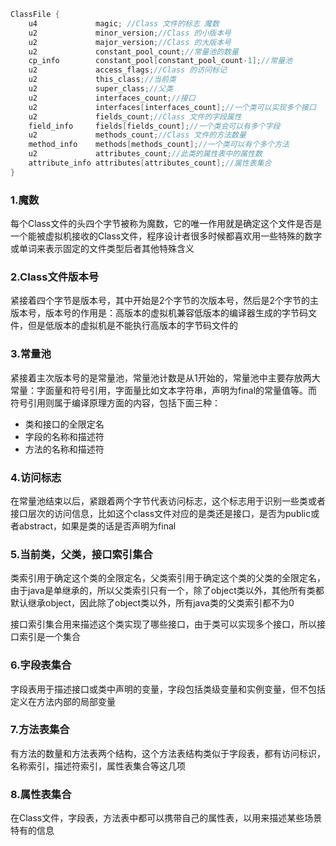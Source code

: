~~~java
ClassFile {
    u4             magic; //Class 文件的标志 魔数
    u2             minor_version;//Class 的小版本号
    u2             major_version;//Class 的大版本号
    u2             constant_pool_count;//常量池的数量
    cp_info        constant_pool[constant_pool_count-1];//常量池
    u2             access_flags;//Class 的访问标记
    u2             this_class;//当前类
    u2             super_class;//父类
    u2             interfaces_count;//接口
    u2             interfaces[interfaces_count];//一个类可以实现多个接口
    u2             fields_count;//Class 文件的字段属性
    field_info     fields[fields_count];//一个类会可以有多个字段
    u2             methods_count;//Class 文件的方法数量
    method_info    methods[methods_count];//一个类可以有个多个方法
    u2             attributes_count;//此类的属性表中的属性数
    attribute_info attributes[attributes_count];//属性表集合
}
~~~

### 1.魔数

每个Class文件的头四个字节被称为魔数，它的唯一作用就是确定这个文件是否是一个能被虚拟机接收的Class文件，程序设计者很多时候都喜欢用一些特殊的数字或单词来表示固定的文件类型后者其他特殊含义

### 2.Class文件版本号

紧接着四个字节是版本号，其中开始是2个字节的次版本号，然后是2个字节的主版本号，版本号的作用是：高版本的虚拟机兼容低版本的编译器生成的字节码文件，但是低版本的虚拟机是不能执行高版本的字节码文件的

### 3.常量池

紧接着主次版本号的是常量池，常量池计数是从1开始的，常量池中主要存放两大常量：字面量和符号引用，字面量比如文本字符串，声明为final的常量值等。而符号引用则属于编译原理方面的内容，包括下面三种：

* 类和接口的全限定名
* 字段的名称和描述符
* 方法的名称和描述符

###  4.访问标志

在常量池结束以后，紧跟着两个字节代表访问标志，这个标志用于识别一些类或者接口层次的访问信息，比如这个class文件对应的是类还是接口，是否为public或者abstract，如果是类的话是否声明为final

### 5.当前类，父类，接口索引集合

类索引用于确定这个类的全限定名，父类索引用于确定这个类的父类的全限定名，由于java是单继承的，所以父类索引只有一个，除了object类以外，其他所有类都默认继承object，因此除了object类以外，所有java类的父类索引都不为0

接口索引集合用来描述这个类实现了哪些接口，由于类可以实现多个接口，所以接口索引是一个集合

### 6.字段表集合

字段表用于描述接口或类中声明的变量，字段包括类级变量和实例变量，但不包括定义在方法内部的局部变量

### 7.方法表集合

有方法的数量和方法表两个结构，这个方法表结构类似于字段表，都有访问标识，名称索引，描述符索引，属性表集合等这几项

### 8.属性表集合

在Class文件，字段表，方法表中都可以携带自己的属性表，以用来描述某些场景特有的信息

